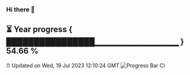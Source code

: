 ### Hi there 👋
⏳ Year progress { ████████████████▁▁▁▁▁▁▁▁▁▁▁▁▁▁ } 54.66 %
---
⏰ Updated on Wed, 19 Jul 2023 12:10:24 GMT
![Progress Bar CI](https://github.com/Moyi321/Moyi321/workflows/Progress%20Bar%20CI/badge.svg)
